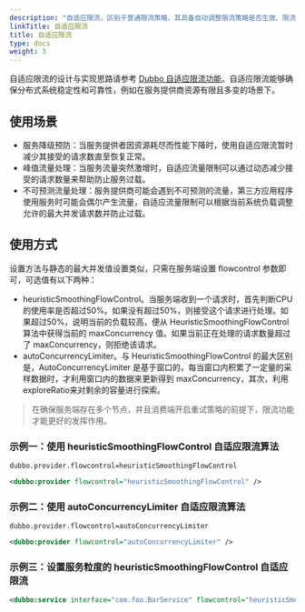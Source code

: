 ```yaml
---
description: "自适应限流，区别于普通限流策略，其具备自动调整限流策略是否生效、限流阈值的能力，heuristic flow control。"
linkTitle: 自适应限流
title: 自适应限流
type: docs
weight: 3
---
```


自适应限流的设计与实现思路请参考 [Dubbo 自适应限流功能](/en/overview/reference/proposals/heuristic-flow-control/#自适应限流)。自适应限流能够确保分布式系统稳定性和可靠性，例如在服务提供商资源有限且多变的场景下。

## 使用场景
- 服务降级预防：当服务提供者因资源耗尽而性能下降时，使用自适应限流暂时减少其接受的请求数直至恢复正常。
- 峰值流量处理：当服务流量突然激增时，自适应流量限制可以通过动态减少接受的请求数量来帮助防止服务过载。
- 不可预测流量处理：服务提供商可能会遇到不可预测的流量，第三方应用程序使用服务时可能会偶尔产生流量，自适应流量限制可以根据当前系统负载调整允许的最大并发请求数并防止过载。

## 使用方式

设置方法与静态的最大并发值设置类似，只需在服务端设置 flowcontrol 参数即可，可选值有以下两种：
* heuristicSmoothingFlowControl。当服务端收到一个请求时，首先判断CPU的使用率是否超过50%。如果没有超过50%，则接受这个请求进行处理。如果超过50%，说明当前的负载较高，便从 HeuristicSmoothingFlowControl 算法中获得当前的 maxConcurrency 值。如果当前正在处理的请求数量超过了 maxConcurrency，则拒绝该请求。
* autoConcurrencyLimiter。与 HeuristicSmoothingFlowControl 的最大区别是，AutoConcurrencyLimiter 是基于窗口的，每当窗口内积累了一定量的采样数据时，才利用窗口内的数据来更新得到 maxConcurrency，其次，利用exploreRatio来对剩余的容量进行探索。

> 在确保服务端存在多个节点，并且消费端开启重试策略的前提下，限流功能才能更好的发挥作用。

### 示例一：使用 heuristicSmoothingFlowControl 自适应限流算法

```properties
dubbo.provider.flowcontrol=heuristicSmoothingFlowControl
```

```xml
<dubbo:provider flowcontrol="heuristicSmoothingFlowControl" />
```

### 示例二：使用 autoConcurrencyLimiter 自适应限流算法
```properties
dubbo.provider.flowcontrol=autoConcurrencyLimiter
```

```xml
<dubbo:provider flowcontrol="autoConcurrencyLimiter" />
```

### 示例三：设置服务粒度的 heuristicSmoothingFlowControl 自适应限流

```xml
<dubbo:service interface="com.foo.BarService" flowcontrol="heuristicSmoothingFlowControl" />
```

